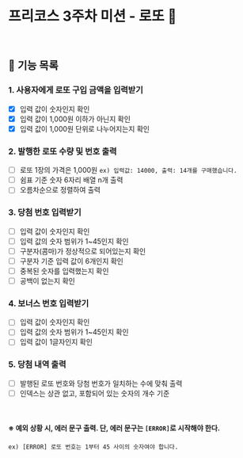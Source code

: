 # 프리코스 3주차 미션 - 로또 💸

<br/>

## 📃 기능 목록

### 1. 사용자에게 로또 구입 금액을 입력받기  

   * [x] 입력 값이 숫자인지 확인  
   * [x] 입력 값이 1,000원 이하가 아닌지 확인  
   * [x] 입력 값이 1,000원 단위로 나누어지는지 확인  

### 2. 발행한 로또 수량 및 번호 출력  

   * [ ] 로또 1장의 가격은 1,000원 `ex) 입력값: 14000, 출력: 14개를 구매했습니다.`  
   * [ ] 쉼표 기준 숫자 6자리 배열 n개 출력  
   * [ ] 오름차순으로 정렬하여 출력  

### 3. 당첨 번호 입력받기  
  
   * [ ] 입력 값이 숫자인지 확인  
   * [ ] 입력 값의 숫자 범위가 1~45인지 확인  
   * [ ] 구분자(콤마)가 정상적으로 되어있는지 확인  
   * [ ] 구분자 기준 입력 값이 6개인지 확인  
   * [ ] 중복된 숫자를 입력했는지 확인  
   * [ ] 공백이 없는지 확인

### 4. 보너스 번호 입력받기  

   * [ ] 입력 값이 숫자인지 확인  
   * [ ] 입력 값의 숫자 범위가 1~45인지 확인  
   * [ ] 입력 값이 1글자인지 확인

### 5. 당첨 내역 출력  

   * [ ] 발행된 로또 번호와 당첨 번호가 일치하는 수에 맞춰 출력  
   * [ ] 인덱스는 상관 없고, 포함되어 있는 숫자의 개수 기준  

<br/>

#### ※ 예외 상황 시, 에러 문구 출력. 단, 에러 문구는 `[ERROR]`로 시작해야 한다.
`ex) [ERROR] 로또 번호는 1부터 45 사이의 숫자여야 합니다.`  
<br/>
